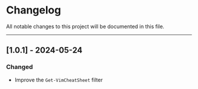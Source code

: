 # Changelog

All notable changes to this project will be documented in this file.

---

## [1.0.1] - 2024-05-24

### Changed
- Improve the `Get-VimCheatSheet` filter
